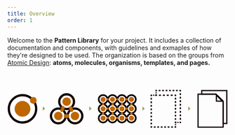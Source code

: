 ```yaml
---
title: Overview
order: 1
---
```


Welcome to the **Pattern Library** for your project. It includes a collection of documentation and components, with guidelines and exmaples of how they're designed to be used. The organization is based on the groups from [Atomic Design](https://atomicdesign.bradfrost.com/): **atoms, molecules, organisms, templates, and pages.**

<svg width="600px" height="200px" viewBox="139 173 1478.7 255"><g stroke="#100" fill="none" stroke-miterlimit="10" stroke-width="11"><circle cx="779.6" cy="235.2" r="29.3"/><circle cx="842.5" cy="235.2" r="29.3"/><circle cx="905.5" cy="235.2" r="29.3"/><circle cx="969.2" cy="235.2" r="29.3"/><circle cx="779.6" cy="298.2" r="29.3"/><circle cx="842.5" cy="298.2" r="29.3"/><circle cx="905.5" cy="298.2" r="29.3"/><circle cx="969.2" cy="298.2" r="29.3"/><circle cx="779.6" cy="361.1" r="29.3"/><circle cx="842.5" cy="361.1" r="29.3"/><circle cx="905.5" cy="361.1" r="29.3"/><circle cx="969.2" cy="361.1" r="29.3"/><g stroke-width="15"><circle cx="240.3" cy="298.6" r="91.6"/><circle cx="-257.4" cy="529.9" r="58.2"/><circle cx="-191.9" cy="416.9" r="58.2"/><circle cx="-126.1" cy="529.9" r="58.2"/><circle cx="480" cy="346.3" r="49.3"/><circle cx="535.5" cy="250.5" r="49.3"/><circle cx="591.3" cy="346.3" r="49.3"/></g><g stroke-width="9"><polyline points="1296.7 182 1296.7 176 1290.7 176"/><line x1="1279.1" x2="1146.1" y1="176" y2="176" stroke-dasharray="11.5716,11.5716"/><polyline points="1140.3 176 1134.3 176 1134.3 182"/><line x1="1134.3" x2="1134.3" y1="188.4" y2="197.9" stroke-dasharray="6.3774,6.3774"/><polyline points="1134.3 201.1 1134.3 207.1 1140.3 207.1"/><line x1="1153.4" x2="1251.7" y1="207.1" y2="207.1" stroke-dasharray="13.105,13.105"/><polyline points="1258.2 207.1 1264.2 207.1 1264.2 213.1"/><line x1="1264.2" x2="1264.2" y1="224.5" y2="378.2" stroke-dasharray="11.3823,11.3823"/><polyline points="1264.2 383.9 1264.2 389.9 1270.2 389.9"/><line x1="1277.1" x2="1287.3" y1="389.9" y2="389.9" stroke-dasharray="6.8286,6.8286"/><polyline points="1291.7 389.9 1296.7 389.9 1296.7 384.9"/><line x1="1296.7" x2="1296.7" y1="372" y2="187.9" stroke-dasharray="11.8745,11.8745"/><polyline points="1134.3 211.4 1134.3 207.1 1128.3 207.1"/><line x1="1121.5" x2="1111.2" y1="207.1" y2="207.1" stroke-dasharray="6.8288,6.8288"/><polyline points="1107.8 207.1 1101.8 207.1 1101.8 213.1"/><line x1="1101.8" x2="1101.8" y1="225" y2="409.1" stroke-dasharray="11.8746,11.8746"/><polyline points="1101.8 415 1101.8 421 1107.8 421"/><line x1="1119.4" x2="1252.4" y1="421" y2="421" stroke-dasharray="11.5716,11.5716"/><polyline points="1258.2 421 1264.2 421 1264.2 415"/><line x1="1264.2" x2="1264.2" y1="408.6" y2="399.1" stroke-dasharray="6.3776,6.3776"/><polyline points="1264.2 395.9 1264.2 389.9 1260.8 389.9"/></g><g stroke-width="8"><polygon points="1607.4 176 1439.6 176 1439.6 200.5 1535.4 200.5 1583 246.6 1583 397 1607.4 397"/><polyline points="1536.1 200.5 1415.1 200.5 1415.1 421.5 1583 421.5 1583 252.9"/><polygon points="1537.9 206.9 1538 247 1577.6 247.2"/></g></g><g fill="#BE6700"><circle cx="779.6" cy="235.2" r="16.9"/><circle cx="842.5" cy="235.2" r="16.9"/><circle cx="905.5" cy="235.2" r="16.9"/><circle cx="969.2" cy="235.2" r="16.9"/><circle cx="779.6" cy="298.2" r="16.9"/><circle cx="842.5" cy="298.2" r="16.9"/><circle cx="905.5" cy="298.2" r="16.9"/><circle cx="969.2" cy="298.2" r="16.9"/><circle cx="779.6" cy="361.1" r="16.9"/><circle cx="842.5" cy="361.1" r="16.9"/><circle cx="905.5" cy="361.1" r="16.9"/><circle cx="969.2" cy="361.1" r="16.9"/><circle cx="810.7" cy="235.2" r="8.1"/><circle cx="779.6" cy="266.8" r="8.1"/><circle cx="844" cy="266.8" r="8.1"/><circle cx="906.2" cy="266.8" r="8.1"/><circle cx="969.2" cy="266.8" r="8.1"/><circle cx="779.6" cy="329.7" r="8.1"/><circle cx="844" cy="329.7" r="8.1"/><circle cx="906.2" cy="329.7" r="8.1"/><circle cx="969.2" cy="329.7" r="8.1"/><circle cx="873.6" cy="235.2" r="8.1"/><circle cx="937.3" cy="235.2" r="8.1"/><circle cx="810.7" cy="296.7" r="8.1"/><circle cx="873.6" cy="296.7" r="8.1"/><circle cx="937.3" cy="296.7" r="8.1"/><circle cx="810.7" cy="359.6" r="8.1"/><circle cx="873.6" cy="359.6" r="8.1"/><circle cx="937.3" cy="359.6" r="8.1"/><circle cx="504.6" cy="307.5" r="12.1"/><circle cx="528.6" cy="347.1" r="12.1"/><circle cx="541.9" cy="347.1" r="12.1"/><circle cx="568.1" cy="307" r="12.1"/><circle cx="511.4" cy="292" r="12.1"/><circle cx="562.9" cy="292.8" r="12.1"/><circle cx="480" cy="346.3" r="28.4"/><circle cx="535.5" cy="250.5" r="28.4"/><circle cx="591.3" cy="346.3" r="28.4"/><circle cx="240.3" cy="298.6" r="52.8"/><path d="m334.9 241.8c0 12.4-10 22.4-22.4 22.4s-22.4-10-22.4-22.4 10-22.4 22.4-22.4c12.3 0 22.4 10 22.4 22.4z"/></g><g fill="#A29E5E"><polygon points="391.3 297 376 311.6 376 282.4"/><polygon points="702.3 297 687 311.6 687 282.4"/><polygon points="1058.3 297 1043 311.6 1043 282.4"/><polygon points="1364.3 297 1349 311.6 1349 282.4"/></g></svg>

